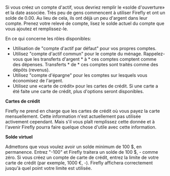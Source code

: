 Si vous créez un compte d'actif, vous devriez remplir le «solde d'ouverture» et la date associée. Très peu de gens commencent à utiliser Firefly et ont un solde de 0.00. Au lieu de cela, ils ont déjà un peu d'argent dans leur compte. Prenez votre relevé de compte, lisez le solde actuel du compte que vous ajoutez et remplissez-le.

En ce qui concerne les rôles disponibles:

- Utilisation de "compte d'actif par défaut" pour vos propres comptes.
- Utilisez "compte d'actif commun" pour le compte du ménage. Rappelez-vous que les transferts d'argent * à * ces comptes comptent comme des dépenses. Transferts * de * ces comptes sont traités comme des dépôts (revenus).
- Utilisez "compte d'épargne" pour les comptes sur lesquels vous économisez de l'argent.
- Utilisez une «carte de crédit» pour les cartes de crédit. Si une carte a été faite une carte de crédit, plus d'options seront disponibles.

**Cartes de crédit**

Firefly ne prend en charge que les cartes de crédit où vous payez la carte mensuellement. Cette information n'est actuellement pas utilisée activement cependant. Mais s'il vous plaît remplissez cette donnée et à l'avenir Firefly pourra faire quelque chose d'utile avec cette information.

**Solde virtuel**

Admettons que vous voulez avoir un solde minimum de 100 $, en permanence. Entrez "-100" et Firefly traitera un solde de 100 $, - comme zéro. Si vous créez un compte de carte de crédit, entrez la limite de votre carte de crédit (par exemple, 1000 €, -). Firefly affichera correctement jusqu'à quel point votre limite est utilisée.